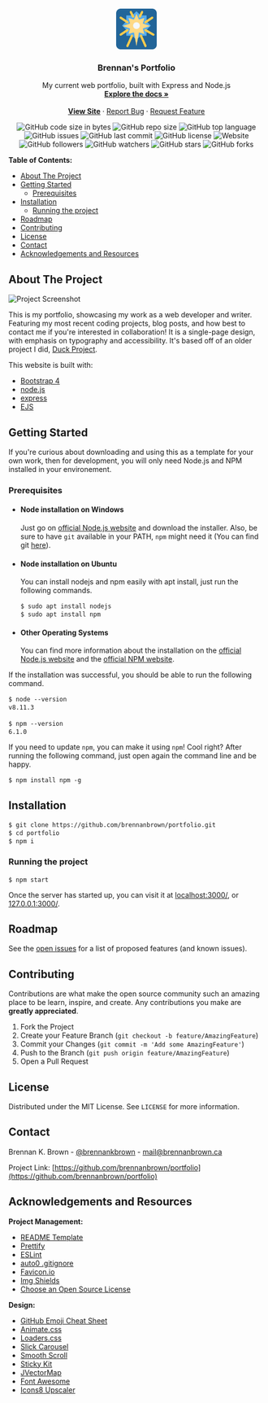 <!-- PROJECT LOGO -->
<br />
<p align="center">
  <a href="https://github.com/brennanbrown/portfolio">
    <img src="src/img/logo.jpg" alt="Logo" width="80" height="80">
  </a>

  <h3 align="center">Brennan's Portfolio</h3>

  <p align="center">
    My current web portfolio, built with Express and Node.js
    <br />
    <a href="https://github.com/brennanbrown/portfolio/blob/master/README.md""><strong>Explore the docs »</strong></a>
    <br />
    <br />
    <b><a href="https://brennanbrown.ca">View Site</a></b>
    ·
    <a href="https://github.com/brennanbrown/portfolio/issues">Report Bug</a>
    ·
    <a href="https://github.com/brennanbrown/portfolio/issues">Request Feature</a>
  </p>
</p>

<!-- BADGES -->

<p align="center">
<img alt="GitHub code size in bytes" src="https://img.shields.io/github/languages/code-size/brennanbrown/portfolio"> 
<img alt="GitHub repo size" src="https://img.shields.io/github/repo-size/brennanbrown/portfolio"> 
<img alt="GitHub top language" src="https://img.shields.io/github/languages/top/brennanbrown/portfolio"> 
<img alt="GitHub issues" src="https://img.shields.io/github/issues/brennanbrown/portfolio"> 
<img alt="GitHub last commit" src="https://img.shields.io/github/last-commit/brennanbrown/portfolio"> 
<img alt="GitHub license" src="https://img.shields.io/github/license/brennanbrown/portfolio"> 
<img alt="Website" src="https://img.shields.io/website?down_color=red&down_message=Offline%21&label=Status&up_color=darkgreen&up_message=Online%21&url=https%3A%2F%2Fbrennanbrown.ca">
<br />
<img alt="GitHub followers" src="https://img.shields.io/github/followers/brennanbrown?label=Follow%20Me%21&style=social"> 
<img alt="GitHub watchers" src="https://img.shields.io/github/watchers/brennanbrown/portfolio?label=Watch%21&style=social"> 
<img alt="GitHub stars" src="https://img.shields.io/github/stars/brennanbrown/portfolio?label=Star%21&style=social"> 
<img alt="GitHub forks"src="https://img.shields.io/github/forks/brennanbrown/portfolio?label=Fork%21&style=social">
</p>

<!-- TABLE OF CONTENTS -->

**Table of Contents:**

- [About The Project](#about-the-project)
- [Getting Started](#getting-started)
  - [Prerequisites](#prerequisites)
- [Installation](#installation)
  - [Running the project](#running-the-project)
- [Roadmap](#roadmap)
- [Contributing](#contributing)
- [License](#license)
- [Contact](#contact)
- [Acknowledgements and Resources](#acknowledgements-and-resources)

<!-- ABOUT THE PROJECT -->

## About The Project

![Project Screenshot](https://i.postimg.cc/8khTrxpQ/Screen-Shot-2021-03-04-at-16-38-25.png "Screenshot of Portfolio")

This is my portfolio, showcasing my work as a web developer and writer. Featuring my most recent coding projects, blog posts, and how best to contact me if you're interested in collaboration! It is a single-page design, with emphasis on typography and accessibility. It's based off of an older project I did, [Duck Project](https://github.com/brennanbrown/duck-project).

This website is built with:

-   [Bootstrap 4](https://getbootstrap.com)
-   [node.js](https://nodejs.org/en/ex)
-   [express](https://expressjs.com/)
-   [EJS](https://ejs.co/)

<!-- GETTING STARTED -->

## Getting Started

If you're curious about downloading and using this as a template for your own work, then for development, you will only need Node.js and NPM installed in your environement.

### Prerequisites

-   #### Node installation on Windows

    Just go on [official Node.js website](https://nodejs.org/) and download the installer.
    Also, be sure to have `git` available in your PATH, `npm` might need it (You can find git [here](https://git-scm.com/)).

-   #### Node installation on Ubuntu

    You can install nodejs and npm easily with apt install, just run the following commands.

        $ sudo apt install nodejs
        $ sudo apt install npm

-   #### Other Operating Systems
    You can find more information about the installation on the [official Node.js website](https://nodejs.org/) and the [official NPM website](https://npmjs.org/).

If the installation was successful, you should be able to run the following command.

    $ node --version
    v8.11.3

    $ npm --version
    6.1.0

If you need to update `npm`, you can make it using `npm`! Cool right? After running the following command, just open again the command line and be happy.

    $ npm install npm -g

## Installation

    $ git clone https://github.com/brennanbrown/portfolio.git
    $ cd portfolio
    $ npm i

### Running the project

    $ npm start

Once the server has started up, you can visit it at [localhost:3000/](localhost:3000/), or [127.0.0.1:3000/](127.0.0.1:3000/).

<!-- ROADMAP -->

## Roadmap

See the [open issues](https://github.com/brennanbrown/portfolio/issues) for a list of proposed features (and known issues).

<!-- CONTRIBUTING -->

## Contributing

Contributions are what make the open source community such an amazing place to be learn, inspire, and create. Any contributions you make are **greatly appreciated**.

1. Fork the Project
2. Create your Feature Branch (`git checkout -b feature/AmazingFeature`)
3. Commit your Changes (`git commit -m 'Add some AmazingFeature'`)
4. Push to the Branch (`git push origin feature/AmazingFeature`)
5. Open a Pull Request

<!-- LICENSE -->

## License

Distributed under the MIT License. See `LICENSE` for more information.

<!-- CONTACT -->

## Contact

Brennan K. Brown - [@brennankbrown](https://twitter.com/brennanbrown) - mail@brennanbrown.ca

Project Link: [https://github.com/brennanbrown/portfolio](https://github.com/brennanbrown/portfolio)

<!-- ACKNOWLEDGEMENTS -->

## Acknowledgements and Resources

**Project Management:**

- [README Template](https://github.com/othneildrew/Best-READ.ME-Template)
- [Prettify](https://www.npmjs.com/package/prettify)
- [ESLint](https://eslint.org/)
- [auto0 .gitignore](https://gist.github.com/dan-auth0/2fb996dc8080eaae0900100bf1c3fa26)
- [Favicon.io](https://favicon.io/)
- [Img Shields](https://shields.io)
- [Choose an Open Source License](https://choosealicense.com)

**Design:**

- [GitHub Emoji Cheat Sheet](https://www.webpagefx.com/tools/emoji-cheat-sheet)
- [Animate.css](https://daneden.github.io/animate.css)
- [Loaders.css](https://connoratherton.com/loaders)
- [Slick Carousel](https://kenwheeler.github.io/slick)
- [Smooth Scroll](https://github.com/cferdinandi/smooth-scroll)
- [Sticky Kit](http://leafo.net/sticky-kit)
- [JVectorMap](http://jvectormap.com)
- [Font Awesome](https://fontawesome.com)
- [Icons8 Upscaler](https://icons8.com/upscaler)
